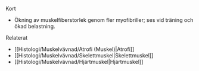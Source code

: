 Kort
- Ökning av muskelfiberstorlek genom fler myofibriller; ses vid träning och ökad belastning.

Relaterat
- [[Histologi/Muskelvävnad/Atrofi (Muskel)|Atrofi]]
- [[Histologi/Muskelvävnad/Skelettmuskel|Skelettmuskel]]
- [[Histologi/Muskelvävnad/Hjärtmuskel|Hjärtmuskel]]

